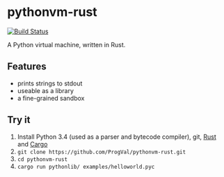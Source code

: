# pythonvm-rust

[![Build Status](https://travis-ci.org/ProgVal/pythonvm-rust.svg?branch=master)](https://travis-ci.org/ProgVal/pythonvm-rust)

A Python virtual machine, written in Rust.

## Features

* prints strings to stdout
* useable as a library
* a fine-grained sandbox

## Try it

1. Install Python 3.4 (used as a parser and bytecode compiler), git, [Rust](https://www.rust-lang.org/downloads.html) and [Cargo](https://crates.io/install)
2. `git clone https://github.com/ProgVal/pythonvm-rust.git`
3. `cd pythonvm-rust`
4. `cargo run pythonlib/ examples/helloworld.pyc`
